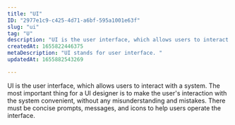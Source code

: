 ```yaml
---
title: "UI"
ID: "2977e1c9-c425-4d71-a6bf-595a1001e63f"
slug: "ui"
tag: "U"
description: "UI is the user interface, which allows users to interact with a system. The most important thing for a UI designer is to make the user's interaction with the system convenient, without any misunderstanding and mistakes. There must be concise prompts, messages, and icons to help users operate the interface."
createdAt: 1655822446375
metaDescription: "UI stands for user interface. "
updatedAt: 1655882543269

---
```

UI is the user interface, which allows users to interact with a system. The most important thing for a UI designer is to make the user's interaction with the system convenient, without any misunderstanding and mistakes. There must be concise prompts, messages, and icons to help users operate the interface.